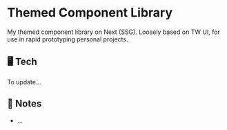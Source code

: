 # Themed Component Library

My themed component library on Next (SSG). Loosely based on TW UI, for use in rapid prototyping personal projects.

## 🖥️ Tech

To update...

## 📝 Notes

- ...
